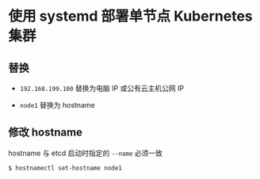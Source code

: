 # 使用 systemd 部署单节点 Kubernetes 集群

## 替换

* `192.168.199.100` 替换为电脑 IP 或公有云主机公网 IP

* `node1` 替换为 hostname

## 修改 hostname

hostname 与 etcd 启动时指定的 `--name` 必须一致

```bash
$ hostnamectl set-hostname node1
```
